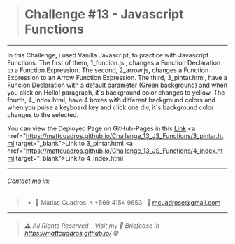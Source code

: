 ># Challenge #13 - **Javascript Functions**

---

In this Challenge, i used Vanilla Javascript, to practice with Javascript Functions.
The first of them, 1_funcion.js , changes a Function Declaration to a Function Expression.
The second, 2_arrow.js, changes a Function Expression to an Arrow Function Expression.
The third, 3_pintar.html, have a Funcion Declaration with a default parameter (Green background) and when you click on Hello! paragraph, it´s background color changes to yellow.
The fourth, 4_index.html, have 4 boxes with different background colors and when you pulse a keyboard key and click one div, it´s background color changes to the selected.

You can view the Deployed Page on GitHub-Pages in this <a href="https://mattcuadros.github.io/Challenge_13_JS_Functions/" target="_blank">Link</a>
<a href="https://mattcuadros.github.io/Challenge_13_JS_Functions/3_pintar.html target="_blank">Link to 3_pintar.html</a>
<a href="https://mattcuadros.github.io/Challenge_13_JS_Functions/4_index.html target="_blank">Link to 4_index.html</a>

---

###### Contact me in:
>-	:bust_in_silhouette:  Matias Cuadros
>-:telephone_receiver:  +569 4154 9653
>-:email: <a href="mailto:mcuadrose@gmail.com" target="_blank">mcuadrose@gmail.com</a>



---
>###### :warning: *All Rights Reserved - Visit my :briefcase: Briefcase in* <a href="https://mattcuadros.github.io/" target="_blank">https://mattcuadros.github.io/</a> :copyright: 
